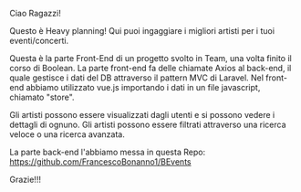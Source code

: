 Ciao Ragazzi!

Questo è Heavy planning!
Qui puoi ingaggiare i migliori artisti per i tuoi eventi/concerti. 

Questa è la parte Front-End di un progetto svolto in Team, una volta finito il corso di Boolean.
La parte front-end fa delle chiamate Axios al back-end, il quale gestisce i dati del DB attraverso il pattern MVC di Laravel.
Nel front-end abbiamo utilizzato vue.js importando i dati in un file javascript, chiamato "store".

Gli artisti possono essere visualizzati dagli utenti e si possono vedere i dettagli di ognuno.
Gli artisti possono essere filtrati attraverso una ricerca veloce o una ricerca avanzata.


La parte back-end l'abbiamo messa in questa Repo: https://github.com/FrancescoBonanno1/BEvents


Grazie!!!
